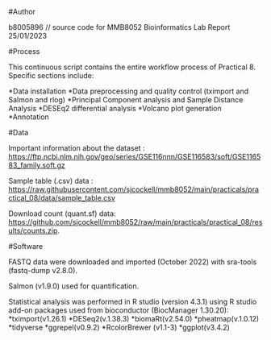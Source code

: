 #Author

b8005896  // source code for MMB8052 Bioinformatics Lab Report
25/01/2023


#Process

This continuous script contains the entire workflow process of Practical 8. Specific sections include:

*Data installation
*Data preprocessing and quality control (tximport and Salmon and rlog)
*Principal Component analysis and Sample Distance Analysis
*DESEq2 differential analysis
*Volcano plot generation
*Annotation


#Data

Important information about the dataset : https://ftp.ncbi.nlm.nih.gov/geo/series/GSE116nnn/GSE116583/soft/GSE116583_family.soft.gz

Sample table (.csv) data : https://raw.githubusercontent.com/sjcockell/mmb8052/main/practicals/practical_08/data/sample_table.csv

Download count (quant.sf) data: https://github.com/sjcockell/mmb8052/raw/main/practicals/practical_08/results/counts.zip.


#Software

FASTQ data were downloaded and imported (October 2022) with sra-tools (fastq-dump v2.8.0).

Salmon (v1.9.0) used for quantification.

Statistical analysis was performed in R studio (version 4.3.1) using R studio add-on packages used from bioconductor (BiocManager 1.30.20):
*tximport(v1.26.1)
*DESeq2(v.1.38.3)
*biomaRt(v2.54.0)
*pheatmap(v.1.0.12)
*tidyverse
*ggrepel(v0.9.2)
*RcolorBrewer (v1.1-3)
*ggplot(v3.4.2)



